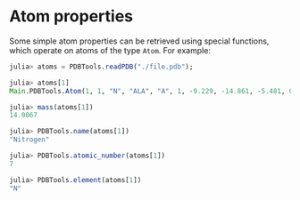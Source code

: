 # Atom properties

Some simple atom properties can be retrieved using special functions, which
operate on atoms of the type `Atom`. For example:

```julia
julia> atoms = PDBTools.readPDB("./file.pdb");

julia> atoms[1]
Main.PDBTools.Atom(1, 1, "N", "ALA", "A", 1, -9.229, -14.861, -5.481, 0.0, 1.0, 1, 0)

julia> mass(atoms[1])
14.0067

julia> PDBTools.name(atoms[1])
"Nitrogen"

julia> PDBTools.atomic_number(atoms[1])
7

julia> PDBTools.element(atoms[1])
"N"

```
